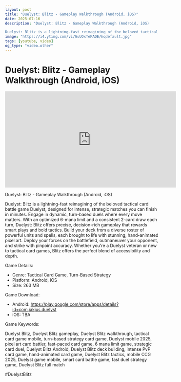 ```yaml
---
layout: post
title: "Duelyst: Blitz - Gameplay Walkthrough (Android, iOS)"
date: 2025-07-16
description: "Duelyst: Blitz - Gameplay Walkthrough (Android, iOS)

Duelyst: Blitz is a lightning-fast reimagining of the beloved tactical card battle game Duelyst, d..."
image: "https://i4.ytimg.com/vi/GuUOxTeKADE/hqdefault.jpg"
tags: [youtube, video]
og_type: "video.other"
---
```


<script type="application/ld+json">
{
  "@context": "http://schema.org",
  "@type": "VideoObject",
  "name": "Duelyst: Blitz - Gameplay Walkthrough (Android, iOS)",
  "description": "Duelyst: Blitz - Gameplay Walkthrough (Android, iOS)\n\nDuelyst: Blitz is a lightning-fast reimagining of the beloved tactical card battle game Duelyst, designed for intense, strategic matches you can finish in minutes. Engage in dynamic, turn-based duels where every move matters. With an optimized 6-mana limit and a consistent 2-card draw each turn, Duelyst: Blitz offers precise, decision-rich gameplay that rewards smart plays and bold tactics. Build your deck from a diverse roster of powerful units and spells, each brought to life with stunning, hand-animated pixel art. Deploy your forces on the battlefield, outmaneuver your opponent, and strike with pinpoint accuracy. Whether you're a Duelyst veteran or new to tactical card games, Blitz offers the perfect blend of accessibility and depth.\n\nGame Details:\n\n- Genre: Tactical Card Game, Turn-Based Strategy\n- Platform: Android, iOS\n- Size: 263 MB\n\nGame Download:\n\n- Android: https://play.google.com/store/apps/details?id=com.jakjus.duelyst\n- iOS: TBA\n\nGame Keywords:\n\nDuelyst Blitz, Duelyst Blitz gameplay, Duelyst Blitz walkthrough, tactical card game mobile, turn-based strategy card game, Duelyst mobile 2025, pixel art card battler, fast-paced card game, 6 mana limit game, strategic card duel, Duelyst Blitz Android, Duelyst Blitz deck building, intense PvP card game, hand-animated card game, Duelyst Blitz tactics, mobile CCG 2025, Duelyst game mobile, smart card battle game, fast duel strategy game, Duelyst Blitz full match\n\n#DuelystBlitz",
  "thumbnailUrl": "https://i4.ytimg.com/vi/GuUOxTeKADE/hqdefault.jpg",
  "uploadDate": "2025-07-16T09:00:22",
  "embedUrl": "https://www.youtube.com/embed/GuUOxTeKADE",
  "publisher": {
    "@type": "Person",
    "name": "Celo Zaga"
  },
  "mainEntityOfPage": {
    "@type": "WebPage",
    "@id": "https://celozaga.github.io/2025/07/16/duelyst:-blitz---gameplay-walkthrough-(android,-ios)-GuUOxTeKADE.html"
  },
  "duration": "PT0M0S"
}
</script>

<script type="application/ld+json">
{
  "@context": "http://schema.org",
  "@type": "BlogPosting",
  "headline": "Duelyst: Blitz - Gameplay Walkthrough (Android, iOS)",
  "image": "https://i4.ytimg.com/vi/GuUOxTeKADE/hqdefault.jpg",
  "publisher": {
    "@type": "Person",
    "name": "Celo Zaga"
  },
  "url": "https://celozaga.github.io/2025/07/16/duelyst:-blitz---gameplay-walkthrough-(android,-ios)-GuUOxTeKADE.html",
  "datePublished": "2025-07-16T09:00:22",
  "dateCreated": "2025-07-16T09:00:22",
  "dateModified": "2025-07-16T09:00:22",
  "description": "Duelyst: Blitz - Gameplay Walkthrough (Android, iOS)\n\nDuelyst: Blitz is a lightning-fast reimagining of the beloved tactical card battle game Duelyst, d...",
  "author": {
    "@type": "Person",
    "name": "Celo Zaga"
  },
  "mainEntityOfPage": {
    "@type": "WebPage",
    "@id": "https://celozaga.github.io/2025/07/16/duelyst:-blitz---gameplay-walkthrough-(android,-ios)-GuUOxTeKADE.html"
  }
}
</script>

<h1 class="youtube-post-title">Duelyst: Blitz - Gameplay Walkthrough (Android, iOS)</h1>

<iframe width="560" height="315" src="https://www.youtube.com/embed/GuUOxTeKADE" class="youtube-post-embed" frameborder="0" allowfullscreen></iframe>

<p class="youtube-post-description">Duelyst: Blitz - Gameplay Walkthrough (Android, iOS)

Duelyst: Blitz is a lightning-fast reimagining of the beloved tactical card battle game Duelyst, designed for intense, strategic matches you can finish in minutes. Engage in dynamic, turn-based duels where every move matters. With an optimized 6-mana limit and a consistent 2-card draw each turn, Duelyst: Blitz offers precise, decision-rich gameplay that rewards smart plays and bold tactics. Build your deck from a diverse roster of powerful units and spells, each brought to life with stunning, hand-animated pixel art. Deploy your forces on the battlefield, outmaneuver your opponent, and strike with pinpoint accuracy. Whether you're a Duelyst veteran or new to tactical card games, Blitz offers the perfect blend of accessibility and depth.

Game Details:

- Genre: Tactical Card Game, Turn-Based Strategy
- Platform: Android, iOS
- Size: 263 MB

Game Download:

- Android: https://play.google.com/store/apps/details?id=com.jakjus.duelyst
- iOS: TBA

Game Keywords:

Duelyst Blitz, Duelyst Blitz gameplay, Duelyst Blitz walkthrough, tactical card game mobile, turn-based strategy card game, Duelyst mobile 2025, pixel art card battler, fast-paced card game, 6 mana limit game, strategic card duel, Duelyst Blitz Android, Duelyst Blitz deck building, intense PvP card game, hand-animated card game, Duelyst Blitz tactics, mobile CCG 2025, Duelyst game mobile, smart card battle game, fast duel strategy game, Duelyst Blitz full match

#DuelystBlitz</p>
